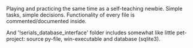 Playing and practicing the same time as a self-teaching newbie. Simple tasks, simple decisions.
Functionality of every file is commented/documented inside. 

And '!serials_database_interface' folder includes somewhat like little pet-project: source py-file, win-executable and database (sqlite3).
